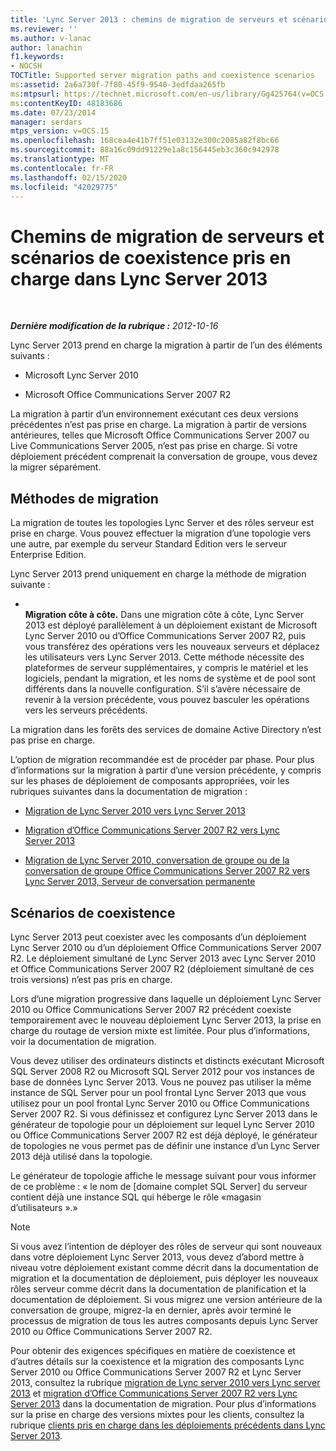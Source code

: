 ```yaml
---
title: 'Lync Server 2013 : chemins de migration de serveurs et scénarios de coexistence pris en charge'
ms.reviewer: ''
ms.author: v-lanac
author: lanachin
f1.keywords:
- NOCSH
TOCTitle: Supported server migration paths and coexistence scenarios
ms:assetid: 2a6a730f-7f80-45f9-9540-3edfdaa265fb
ms:mtpsurl: https://technet.microsoft.com/en-us/library/Gg425764(v=OCS.15)
ms:contentKeyID: 48183686
ms.date: 07/23/2014
manager: serdars
mtps_version: v=OCS.15
ms.openlocfilehash: 168cea4e41b7ff51e03132e300c2085a82f8bc66
ms.sourcegitcommit: 88a16c09dd91229e1a8c156445eb3c360c942978
ms.translationtype: MT
ms.contentlocale: fr-FR
ms.lasthandoff: 02/15/2020
ms.locfileid: "42029775"
---
```

<div data-xmlns="http://www.w3.org/1999/xhtml">

<div class="topic" data-xmlns="http://www.w3.org/1999/xhtml" data-msxsl="urn:schemas-microsoft-com:xslt" data-cs="http://msdn.microsoft.com/">

<div data-asp="http://msdn2.microsoft.com/asp">

# <a name="supported-server-migration-paths-and-coexistence-scenarios-in-lync-server-2013"></a>Chemins de migration de serveurs et scénarios de coexistence pris en charge dans Lync Server 2013

</div>

<div id="mainSection">

<div id="mainBody">

<span> </span>

_**Dernière modification de la rubrique :** 2012-10-16_

Lync Server 2013 prend en charge la migration à partir de l’un des éléments suivants :

  - Microsoft Lync Server 2010

  - Microsoft Office Communications Server 2007 R2

La migration à partir d’un environnement exécutant ces deux versions précédentes n’est pas prise en charge. La migration à partir de versions antérieures, telles que Microsoft Office Communications Server 2007 ou Live Communications Server 2005, n’est pas prise en charge. Si votre déploiement précédent comprenait la conversation de groupe, vous devez la migrer séparément.

<div>

## <a name="migration-methods"></a>Méthodes de migration

La migration de toutes les topologies Lync Server et des rôles serveur est prise en charge. Vous pouvez effectuer la migration d’une topologie vers une autre, par exemple du serveur Standard Edition vers le serveur Enterprise Edition.

Lync Server 2013 prend uniquement en charge la méthode de migration suivante :

  - <span></span>  
    **Migration côte à côte.** Dans une migration côte à côte, Lync Server 2013 est déployé parallèlement à un déploiement existant de Microsoft Lync Server 2010 ou d’Office Communications Server 2007 R2, puis vous transférez des opérations vers les nouveaux serveurs et déplacez les utilisateurs vers Lync Server 2013. Cette méthode nécessite des plateformes de serveur supplémentaires, y compris le matériel et les logiciels, pendant la migration, et les noms de système et de pool sont différents dans la nouvelle configuration. S’il s’avère nécessaire de revenir à la version précédente, vous pouvez basculer les opérations vers les serveurs précédents.

La migration dans les forêts des services de domaine Active Directory n’est pas prise en charge.

L’option de migration recommandée est de procéder par phase. Pour plus d’informations sur la migration à partir d’une version précédente, y compris sur les phases de déploiement de composants appropriées, voir les rubriques suivantes dans la documentation de migration :

  - [Migration de Lync Server 2010 vers Lync Server 2013](migration-from-lync-server-2010-to-lync-server-2013.md)

  - [Migration d’Office Communications Server 2007 R2 vers Lync Server 2013](migration-from-office-communications-server-2007-r2-to-lync-server-2013.md)

  - [Migration de Lync Server 2010, conversation de groupe ou de la conversation de groupe Office Communications Server 2007 R2 vers Lync Server 2013, Serveur de conversation permanente](migration-from-lync-server-2010-group-chat-or-office-communications-server-2007-r2-group-chat-to-lync-server-2013-persistent-chat-server.md)

</div>

<span id="BKMK_PhasedMigration"></span>

<div>

## <a name="coexistence-scenarios"></a>Scénarios de coexistence

Lync Server 2013 peut coexister avec les composants d’un déploiement Lync Server 2010 ou d’un déploiement Office Communications Server 2007 R2. Le déploiement simultané de Lync Server 2013 avec Lync Server 2010 et Office Communications Server 2007 R2 (déploiement simultané de ces trois versions) n’est pas pris en charge.

Lors d’une migration progressive dans laquelle un déploiement Lync Server 2010 ou Office Communications Server 2007 R2 précédent coexiste temporairement avec le nouveau déploiement Lync Server 2013, la prise en charge du routage de version mixte est limitée. Pour plus d’informations, voir la documentation de migration.

Vous devez utiliser des ordinateurs distincts et distincts exécutant Microsoft SQL Server 2008 R2 ou Microsoft SQL Server 2012 pour vos instances de base de données Lync Server 2013. Vous ne pouvez pas utiliser la même instance de SQL Server pour un pool frontal Lync Server 2013 que vous utilisez pour un pool frontal Lync Server 2010 ou Office Communications Server 2007 R2. Si vous définissez et configurez Lync Server 2013 dans le générateur de topologie pour un déploiement sur lequel Lync Server 2010 ou Office Communications Server 2007 R2 est déjà déployé, le générateur de topologies ne vous permet pas de définir une instance d’un Lync Server 2013 déjà utilisé dans la topologie.

Le générateur de topologie affiche le message suivant pour vous informer de ce problème : « le nom de \[domaine complet SQL Server\] du serveur contient déjà une instance SQL qui héberge le rôle «magasin d’utilisateurs ».»

<div>


> [!NOTE]  
> Si vous avez l’intention de déployer des rôles de serveur qui sont nouveaux dans votre déploiement Lync Server 2013, vous devez d’abord mettre à niveau votre déploiement existant comme décrit dans la documentation de migration et la documentation de déploiement, puis déployer les nouveaux rôles serveur comme décrit dans la documentation de planification et la documentation de déploiement. Si vous migrez une version antérieure de la conversation de groupe, migrez-la en dernier, après avoir terminé le processus de migration de tous les autres composants depuis Lync Server 2010 ou Office Communications Server 2007 R2.



</div>

Pour obtenir des exigences spécifiques en matière de coexistence et d’autres détails sur la coexistence et la migration des composants Lync Server 2010 ou Office Communications Server 2007 R2 et Lync Server 2013, consultez la rubrique [migration de Lync server 2010 vers Lync server 2013](migration-from-lync-server-2010-to-lync-server-2013.md) et [migration d’Office Communications Server 2007 R2 vers Lync Server 2013](migration-from-office-communications-server-2007-r2-to-lync-server-2013.md) dans la documentation de migration. Pour plus d’informations sur la prise en charge des versions mixtes pour les clients, consultez la rubrique [clients pris en charge dans les déploiements précédents dans Lync Server 2013](lync-server-2013-supported-clients-from-previous-deployments.md).

</div>

</div>

<span> </span>

</div>

</div>

</div>

